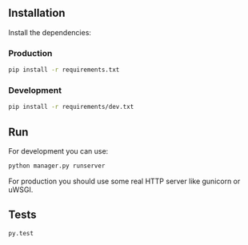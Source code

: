 ## Installation

Install the dependencies:

### Production

```bash
pip install -r requirements.txt
```

### Development

```bash
pip install -r requirements/dev.txt
```

## Run

For development you can use:

```bash
python manager.py runserver
```

For production you should use some real HTTP server like gunicorn or uWSGI.


## Tests

```bash
py.test
```

